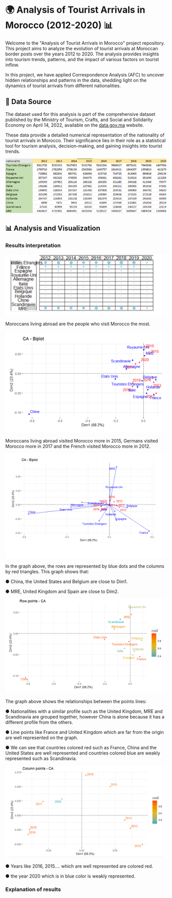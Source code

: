 # 🌍 Analysis of Tourist Arrivals in Morocco (2012-2020) 📊

Welcome to the "Analysis of Tourist Arrivals in Morocco" project repository. This project aims to analyze the evolution of tourist arrivals at Moroccan border posts over the years 2012 to 2020. The analysis provides insights into tourism trends, patterns, and the impact of various factors on tourist inflow. 

In this project, we have applied Correspondence Analysis (AFC) to uncover hidden relationships and patterns in the data, shedding light on the dynamics of tourist arrivals from different nationalities.
## 📁 Data Source

The dataset used for this analysis is part of the comprehensive dataset published by the Ministry of Tourism, Crafts, and Social and Solidarity Economy on April 14, 2022, available on the [data.gov.ma](https://www.data.gov.ma) website.

These data provide a detailed numerical representation of the nationality of tourist arrivals in Morocco. Their significance lies in their role as a statistical tool for tourism analysis, decision-making, and gaining insights into tourist trends.
<div align="center"> 
  <img src="https://github.com/chaimaebouyarmane/AFC_Analysis_of_Tourist_Arrivals_in_Morocco/blob/main/Img/Data.PNG" alt="screenshot" />
</div>

## 📊 Analysis and Visualization

### Results interpretation

<div align="center"> 
  <img src="https://github.com/chaimaebouyarmane/AFC_Analysis_of_Tourist_Arrivals_in_Morocco/blob/main/Img/d4.PNG" alt="screenshot" />
</div>

Moroccans living abroad are the people who visit Morocco the most.

<div align="center"> 
  <img src="https://github.com/chaimaebouyarmane/AFC_Analysis_of_Tourist_Arrivals_in_Morocco/blob/main/Img/d1.PNG" alt="screenshot" />
</div>

Moroccans living abroad visited Morocco more in 2015, Germans visited Morocco more in 2017 and the French visited Morocco more in 2012.

<div align="center"> 
  <img src="https://github.com/chaimaebouyarmane/AFC_Analysis_of_Tourist_Arrivals_in_Morocco/blob/main/Img/d2.PNG" alt="screenshot" />
</div>

In the graph above, the rows are represented by blue dots and the columns by red triangles.
This graph shows that:

● China, the United States and Belgium are close to Dim1.

● MRE, United Kingdom and Spain are close to Dim2.

<div align="center"> 
  <img src="https://github.com/chaimaebouyarmane/AFC_Analysis_of_Tourist_Arrivals_in_Morocco/blob/main/Img/d6.PNG" alt="screenshot" />
</div>

The graph above shows the relationships between the points lines:

● Nationalities with a similar profile such as the United Kingdom, MRE and Scandinavia are grouped together, however China is alone because it has a different profile from the others.

● Line points like France and United Kingdom which are far from the origin are well represented on the graph.

● We can see that countries colored red such as France, China and the United States are well represented and countries colored blue are weakly represented such as Scandinavia.

<div align="center"> 
  <img src="https://github.com/chaimaebouyarmane/AFC_Analysis_of_Tourist_Arrivals_in_Morocco/blob/main/Img/d5.PNG" alt="screenshot" />
</div>

● Years like 2016, 2015…. which are well represented are colored red.

● the year 2020 which is in blue color is weakly represented.

### Explanation of results


